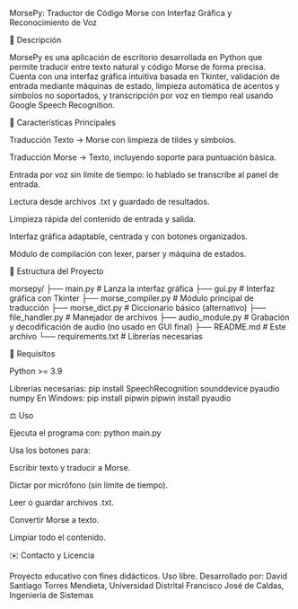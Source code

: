 MorsePy: Traductor de Código Morse con Interfaz Gráfica y Reconocimiento de Voz

📖 Descripción

MorsePy es una aplicación de escritorio desarrollada en Python que permite traducir entre texto natural y código Morse de forma precisa. Cuenta con una interfaz gráfica intuitiva basada en Tkinter, validación de entrada mediante máquinas de estado, limpieza automática de acentos y símbolos no soportados, y transcripción por voz en tiempo real usando Google Speech Recognition.

🚀 Características Principales

Traducción Texto → Morse con limpieza de tildes y símbolos.

Traducción Morse → Texto, incluyendo soporte para puntuación básica.

Entrada por voz sin límite de tiempo: lo hablado se transcribe al panel de entrada.

Lectura desde archivos .txt y guardado de resultados.

Limpieza rápida del contenido de entrada y salida.

Interfaz gráfica adaptable, centrada y con botones organizados.

Módulo de compilación con lexer, parser y máquina de estados.

📁 Estructura del Proyecto

morsepy/
├── main.py                 # Lanza la interfaz gráfica
├── gui.py                  # Interfaz gráfica con Tkinter
├── morse_compiler.py       # Módulo principal de traducción
├── morse_dict.py           # Diccionario básico (alternativo)
├── file_handler.py         # Manejador de archivos
├── audio_module.py         # Grabación y decodificación de audio (no usado en GUI final)
├── README.md               # Este archivo
└── requirements.txt        # Librerías necesarias

🔧 Requisitos

Python >= 3.9

Librerías necesarias: pip install SpeechRecognition sounddevice pyaudio numpy
En Windows: pip install pipwin pipwin install pyaudio

⚖️ Uso

Ejecuta el programa con: python main.py

Usa los botones para:

Escribir texto y traducir a Morse.

Dictar por micrófono (sin límite de tiempo).

Leer o guardar archivos .txt.

Convertir Morse a texto.

Limpiar todo el contenido.

✉️ Contacto y Licencia

Proyecto educativo con fines didácticos. Uso libre.
Desarrollado por: David Santiago Torres Mendieta, Universidad Distrital Francisco José de Caldas, Ingeniería de Sistemas